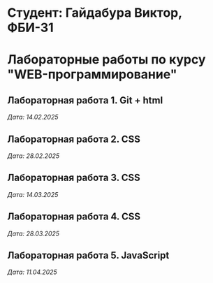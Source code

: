 # Студент: Гайдабура Виктор, ФБИ-31

# Лабораторные работы по курсу "WEB-программирование"

## Лабораторная работа 1. Git + html

*Дата: 14.02.2025*

## Лабораторная работа 2. CSS

*Дата: 28.02.2025*

## Лабораторная работа 3. CSS

*Дата: 14.03.2025*

## Лабораторная работа 4. CSS

*Дата: 28.03.2025*

## Лабораторная работа 5. JavaScript

*Дата: 11.04.2025*